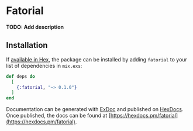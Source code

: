 # Fatorial

**TODO: Add description**

## Installation

If [available in Hex](https://hex.pm/docs/publish), the package can be installed
by adding `fatorial` to your list of dependencies in `mix.exs`:

```elixir
def deps do
  [
    {:fatorial, "~> 0.1.0"}
  ]
end
```

Documentation can be generated with [ExDoc](https://github.com/elixir-lang/ex_doc)
and published on [HexDocs](https://hexdocs.pm). Once published, the docs can
be found at [https://hexdocs.pm/fatorial](https://hexdocs.pm/fatorial).

